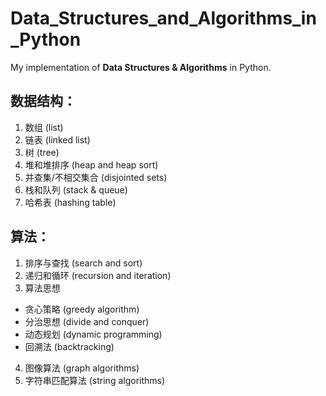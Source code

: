 # Data_Structures_and_Algorithms_in_Python
My implementation of **Data Structures &amp; Algorithms** in Python.

## 数据结构：
1. 数组 (list)
2. 链表 (linked list)
3. 树 (tree)
4. 堆和堆排序 (heap and heap sort)
5. 并查集/不相交集合 (disjointed sets)
6. 栈和队列 (stack & queue)
7. 哈希表 (hashing table)

## 算法：
1. 排序与查找 (search and sort)
2. 递归和循环 (recursion and iteration)
3. 算法思想
  - 贪心策略 (greedy algorithm)
  - 分治思想 (divide and conquer)
  - 动态规划 (dynamic programming)
  - 回溯法 (backtracking)
4. 图像算法 (graph algorithms)
5. 字符串匹配算法 (string algorithms)
